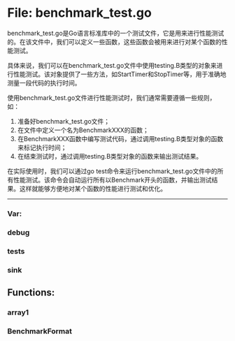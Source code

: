 # File: benchmark_test.go

benchmark_test.go是Go语言标准库中的一个测试文件，它是用来进行性能测试的。在该文件中，我们可以定义一些函数，这些函数会被用来进行对某个函数的性能测试。

具体来说，我们可以在benchmark_test.go文件中使用testing.B类型的对象来进行性能测试。该对象提供了一些方法，如StartTimer和StopTimer等，用于准确地测量一段代码的执行时间。

使用benchmark_test.go文件进行性能测试时，我们通常需要遵循一些规则，如：

1. 准备好benchmark_test.go文件；
2. 在文件中定义一个名为BenchmarkXXX的函数；
3. 在BenchmarkXXX函数中编写测试代码，通过调用testing.B类型对象的函数来标记执行时间；
4. 在结束测试时，通过调用testing.B类型对象的函数来输出测试结果。

在实际使用时，我们可以通过go test命令来运行benchmark_test.go文件中的所有性能测试。该命令会自动运行所有以Benchmark开头的函数，并输出测试结果。这样就能够方便地对某个函数的性能进行测试和优化。




---

### Var:

### debug





### tests





### sink





## Functions:

### array1





### BenchmarkFormat





